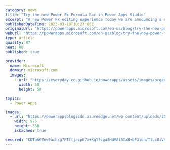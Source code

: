 ```yaml
---
category: news
title: "Try the new Power Fx Formula Bar in Power Apps Studio"
excerpt: "A new Power Fx editing experience Today we are announcing a new Power Fx formula editing experience in Power Apps Studio.&nbsp; The new formula editor is available an experimental feature that we encourage you to turn on in your apps and try out!&nbsp; The new editor is based on the powerful Monaco shared"
publishedDateTime: 2023-03-20T10:27:06Z
originalUrl: "https://powerapps.microsoft.com/en-us/blog/try-the-new-power-fx-formula-bar-in-power-apps-studio/"
webUrl: "https://powerapps.microsoft.com/en-us/blog/try-the-new-power-fx-formula-bar-in-power-apps-studio/"
type: article
quality: 87
heat: 88
published: true

provider:
  name: Microsoft
  domain: microsoft.com
  images:
    - url: "https://everyday-cc.github.io/powerapps/assets/images/organizations/microsoft.com-50x50.jpg"
      width: 50
      height: 50

topics:
  - Power Apps

images:
  - url: "https://powerappsblogscdn.azureedge.net/wp-content/uploads/2023/03/image-8.png"
    width: 975
    height: 338
    isCached: true

secured: "CDTaAGZowEuch/g7PTftjacpK7x+XqY7cgu8HdVAlSIxB+bF3ion/TlLcQiVKfkUXpLLUbwW0Rca4LjSH+R9SYWE2/ZgRvM661up8EoiCPczPJZb1S6hhwnCuKW2tvZhoN6Oh602T7EHTVW/BPFciiVMn9kZ9Jz1CDdnUFQ9Zw8nniTYjPLm0TCDkkm1qmGyZJxZu4L+Kwpz7AZ/q1eaFlhiOXyZL1bw5gtaHXZbn7UNwtndG6zaBLNO6XOkLapY1r3Zk1TNKqh0Kecp10y+maY8kAVfRdL7r0cUm4gj/Bbwkf2IbhPYOVE2OgmlRotS7zgUHRpZpUjmMOoQY/bHe9zEzzYeQzKkGh6e0eXgA/A=;6G1rRfSHro7X5AUrNVB/aw=="
---
```


